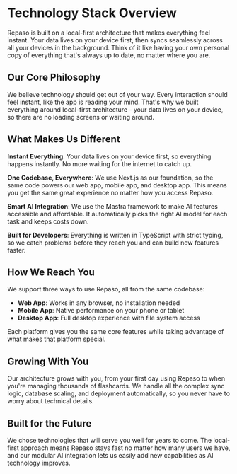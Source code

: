 # Technology Stack Overview

Repaso is built on a local-first architecture that makes everything feel instant. Your data lives on your device first, then syncs seamlessly across all your devices in the background. Think of it like having your own personal copy of everything that's always up to date, no matter where you are.

## Our Core Philosophy

We believe technology should get out of your way. Every interaction should feel instant, like the app is reading your mind. That's why we built everything around local-first architecture - your data lives on your device, so there are no loading screens or waiting around.

## What Makes Us Different

**Instant Everything**: Your data lives on your device first, so everything happens instantly. No more waiting for the internet to catch up.

**One Codebase, Everywhere**: We use Next.js as our foundation, so the same code powers our web app, mobile app, and desktop app. This means you get the same great experience no matter how you access Repaso.

**Smart AI Integration**: We use the Mastra framework to make AI features accessible and affordable. It automatically picks the right AI model for each task and keeps costs down.

**Built for Developers**: Everything is written in TypeScript with strict typing, so we catch problems before they reach you and can build new features faster.

## How We Reach You

We support three ways to use Repaso, all from the same codebase:
- **Web App**: Works in any browser, no installation needed
- **Mobile App**: Native performance on your phone or tablet
- **Desktop App**: Full desktop experience with file system access

Each platform gives you the same core features while taking advantage of what makes that platform special.

## Growing With You

Our architecture grows with you, from your first day using Repaso to when you're managing thousands of flashcards. We handle all the complex sync logic, database scaling, and deployment automatically, so you never have to worry about technical details.

## Built for the Future

We chose technologies that will serve you well for years to come. The local-first approach means Repaso stays fast no matter how many users we have, and our modular AI integration lets us easily add new capabilities as AI technology improves.
